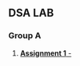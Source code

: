 ## DSA LAB

### Group A
1. [**Assignment 1**  - ]()
<br><br>


<!--
1. [**Assignment 7**  - ]()
<br><br>

8. [**Assignment 8**  - ]()
<br><br>

9. [**Assignment 9**  - ]()
<br><br>

10. [**Assignment 10**  - ]()
<br><br>

11. [**Assignment 11**  - ]()
<br><br>

12. [**Assignment 12**  - ]()
<br><br>
  -->

<!-- <br>
<br>
<br>
<br>
<br>
<br>
<br>

## Welcome to GitHub Pages

You can use the [editor on GitHub](https://github.com/mokalyogesh113/CNSL/edit/main/docs/index.md) to maintain and preview the content for your website in Markdown files.

Whenever you commit to this repository, GitHub Pages will run [Jekyll](https://jekyllrb.com/) to rebuild the pages in your site, from the content in your Markdown files.

### Markdown

Markdown is a lightweight and easy-to-use syntax for styling your writing. It includes conventions for

```markdown
Syntax highlighted code block

# Header 1
## Header 2
### Header 3

- Bulleted
- List

1. Numbered
2. List

**Bold** and _Italic_ and `Code` text

[Link](url) and ![Image](src)
```

For more details see [Basic writing and formatting syntax](https://docs.github.com/en/github/writing-on-github/getting-started-with-writing-and-formatting-on-github/basic-writing-and-formatting-syntax).

### Jekyll Themes

Your Pages site will use the layout and styles from the Jekyll theme you have selected in your [repository settings](https://github.com/mokalyogesh113/CNSL/settings/pages). The name of this theme is saved in the Jekyll `_config.yml` configuration file.

### Support or Contact

Having trouble with Pages? Check out our [documentation](https://docs.github.com/categories/github-pages-basics/) or [contact support](https://support.github.com/contact) and we’ll help you sort it out. -->
